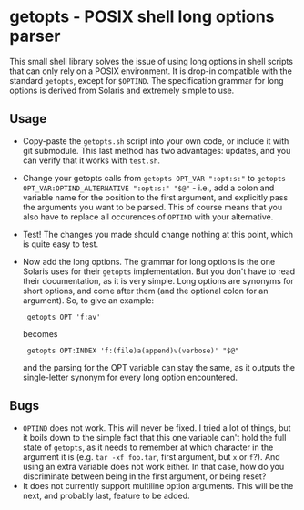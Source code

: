 getopts - POSIX shell long options parser
=========================================

This small shell library solves the issue of using long options in
shell scripts that can only rely on a POSIX environment. It is drop-in
compatible with the standard `getopts`, except for `$OPTIND`. The
specification grammar for long options is derived from Solaris and
extremely simple to use.

Usage
-----

  - Copy-paste the `getopts.sh` script into your own code, or include
    it with git submodule. This last method has two advantages: updates,
    and you can verify that it works with `test.sh`.

  - Change your getopts calls from `getopts OPT_VAR ":opt:s:"` to
    `getopts OPT_VAR:OPTIND_ALTERNATIVE ":opt:s:" "$@"` - i.e., add a
    colon and variable name for the position to the first argument, and
    explicitly pass the arguments you want to be parsed. This of course
    means that you also have to replace all occurences of `OPTIND` with
    your alternative.

  - Test! The changes you made should change nothing at this point,
    which is quite easy to test.

  - Now add the long options. The grammar for long options is the one
    Solaris uses for their `getopts` implementation. But you don't have
    to read their documentation, as it is very simple. Long options are
    synonyms for short options, and come after them (and the optional
    colon for an argument). So, to give an example:

         getopts OPT 'f:av'

    becomes

         getopts OPT:INDEX 'f:(file)a(append)v(verbose)' "$@"

    and the parsing for the OPT variable can stay the same, as it outputs
    the single-letter synonym for every long option encountered.

Bugs
----

  - `OPTIND` does not work. This will never be fixed. I tried a lot of
    things, but it boils down to the simple fact that this one variable
    can't hold the full state of `getopts`, as it needs to remember at
    which character in the argument it is (e.g. `tar -xf foo.tar`,
    first argument, but `x` or `f`?). And using an extra variable does
    not work either. In that case, how do you discriminate between being
    in the first argument, or being reset?
  - It does not currently support multiline option arguments. This will
    be the next, and probably last, feature to be added.
